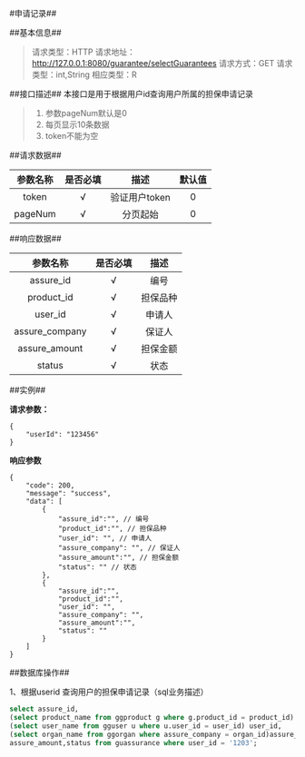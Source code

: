 #申请记录##


##基本信息##

>请求类型：HTTP
>请求地址：http://127.0.0.1:8080/guarantee/selectGuarantees
>请求方式：GET
>请求类型：int,String
>相应类型：R

##接口描述##
本接口是用于根据用户id查询用户所属的担保申请记录
>1. 参数pageNum默认是0
>2. 每页显示10条数据
>3. token不能为空

##请求数据##

参数名称|是否必填|描述|默认值
:-:|:-:|:-:|:-:
token|√|验证用户token|0|
pageNum|√|分页起始|0|

##响应数据##

参数名称|是否必填|描述
:-:|:-:|:-:
assure_id|√|编号|
product_id|√|担保品种|
user_id |√|申请人|
assure_company|√|保证人|
assure_amount|√|担保金额|
status|√|状态|
			
##实例##

**请求参数：**

```
{
	"userId": "123456"
}
```

**响应参数**

```
{
	"code": 200,
	"message": "success",
	"data": [
		{
			"assure_id":"", // 编号
			"product_id":"", // 担保品种
			"user_id": "", // 申请人
			"assure_company": "", // 保证人
			"assure_amount":"", // 担保金额
			"status": "" // 状态
		},
		{
			"assure_id":"",
			"product_id":"", 
			"user_id": "", 
			"assure_company": "", 
			"assure_amount":"", 
			"status": "" 
		}
	]	
}
```
##数据库操作##

1、根据userid 查询用户的担保申请记录（sql业务描述）
```sql
select assure_id,
(select product_name from ggproduct g where g.product_id = product_id)  product_id,
(select user_name from gguser u where u.user_id = user_id) user_id,
(select organ_name from ggorgan where assure_company = organ_id)assure_company,
assure_amount,status from guassurance where user_id = '1203';
```



